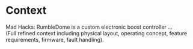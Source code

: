 # Context

Mad Hacks: RumbleDome is a custom electronic boost controller ...  
(Full refined context including physical layout, operating concept, feature requirements, firmware, fault handling).  
